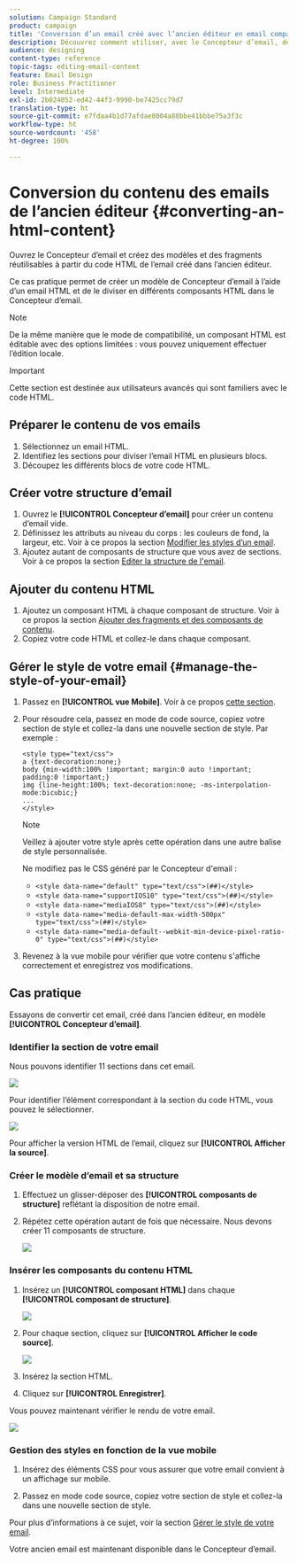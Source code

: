 ```yaml
---
solution: Campaign Standard
product: campaign
title: 'Conversion d’un email créé avec l’ancien éditeur en email compatible avec le Concepteur d’email '
description: Découvrez comment utiliser, avec le Concepteur d’email, des emails créés dans l’ancien éditeur.
audience: designing
content-type: reference
topic-tags: editing-email-content
feature: Email Design
role: Business Practitioner
level: Intermediate
exl-id: 2b024052-ed42-44f3-9990-be7425cc79d7
translation-type: ht
source-git-commit: e7fdaa4b1d77afdae8004a88bbe41bbbe75a3f3c
workflow-type: ht
source-wordcount: '458'
ht-degree: 100%

---
```


# Conversion du contenu des emails de l’ancien éditeur {#converting-an-html-content}

Ouvrez le Concepteur d’email et créez des modèles et des fragments réutilisables à partir du code HTML de l’email créé dans l’ancien éditeur.

Ce cas pratique permet de créer un modèle de Concepteur d’email à l’aide d’un email HTML et de le diviser en différents composants HTML dans le Concepteur d’email.

>[!NOTE]
>
>De la même manière que le mode de compatibilité, un composant HTML est éditable avec des options limitées : vous pouvez uniquement effectuer l’édition locale.

>[!IMPORTANT]
>
>Cette section est destinée aux utilisateurs avancés qui sont familiers avec le code HTML.

## Préparer le contenu de vos emails

1. Sélectionnez un email HTML.
1. Identifiez les sections pour diviser l’email HTML en plusieurs blocs.
1. Découpez les différents blocs de votre code HTML.

## Créer votre structure d’email

1. Ouvrez le **[!UICONTROL Concepteur d’email]** pour créer un contenu d’email vide.
1. Définissez les attributs au niveau du corps : les couleurs de fond, la largeur, etc. Voir à ce propos la section [Modifier les styles d’un email](../../designing/using/styles.md).
1. Ajoutez autant de composants de structure que vous avez de sections. Voir à ce propos la section [Editer la structure de l&#39;email](../../designing/using/designing-from-scratch.md#defining-the-email-structure).

## Ajouter du contenu HTML

1. Ajoutez un composant HTML à chaque composant de structure. Voir à ce propos la section [Ajouter des fragments et des composants de contenu](../../designing/using/designing-from-scratch.md#defining-the-email-structure).
1. Copiez votre code HTML et collez-le dans chaque composant.

## Gérer le style de votre email {#manage-the-style-of-your-email}

1. Passez en **[!UICONTROL vue Mobile]**. Voir à ce propos [cette section](../../designing/using/plain-text-html-modes.md#switching-to-mobile-view).

1. Pour résoudre cela, passez en mode de code source, copiez votre section de style et collez-la dans une nouvelle section de style. Par exemple :

   ```
   <style type="text/css">
   a {text-decoration:none;}
   body {min-width:100% !important; margin:0 auto !important; padding:0 !important;}
   img {line-height:100%; text-decoration:none; -ms-interpolation-mode:bicubic;}
   ...
   </style>
   ```

   >[!NOTE]
   >
   >Veillez à ajouter votre style après cette opération dans une autre balise de style personnalisée.
   >
   >Ne modifiez pas le CSS généré par le Concepteur d&#39;email :
   >
   >* `<style data-name="default" type="text/css">(##)</style>`
   >* `<style data-name="supportIOS10" type="text/css">(##)</style>`
   >* `<style data-name="mediaIOS8" type="text/css">(##)</style>`
   >* `<style data-name="media-default-max-width-500px" type="text/css">(##)</style>`
   >* `<style data-name="media-default--webkit-min-device-pixel-ratio-0" type="text/css">(##)</style>`


1. Revenez à la vue mobile pour vérifier que votre contenu s&#39;affiche correctement et enregistrez vos modifications.

## Cas pratique

Essayons de convertir cet email, créé dans l’ancien éditeur, en modèle **[!UICONTROL Concepteur d’email]**.

### Identifier la section de votre email

Nous pouvons identifier 11 sections dans cet email.

![](assets/html-dce-view-mail.png)

Pour identifier l’élément correspondant à la section du code HTML, vous pouvez le sélectionner.

![](assets/breadcrumbs.png)

Pour afficher la version HTML de l’email, cliquez sur **[!UICONTROL Afficher la source]**.

### Créer le modèle d’email et sa structure

1. Effectuez un glisser-déposer des **[!UICONTROL composants de structure]** reflétant la disposition de notre email.

1. Répétez cette opération autant de fois que nécessaire. Nous devons créer 11 composants de structure.

   ![](assets/structure-components-migration.png)

### Insérer les composants du contenu HTML

1. Insérez un **[!UICONTROL composant HTML]** dans chaque **[!UICONTROL composant de structure]**.

   ![](assets/html-components.png)

1. Pour chaque section, cliquez sur **[!UICONTROL Afficher le code source]**.

   ![](assets/show-source-code.png)

1. Insérez la section HTML.

1. Cliquez sur **[!UICONTROL Enregistrer]**.

Vous pouvez maintenant vérifier le rendu de votre email.

![](assets/migrated-email-result.png)

### Gestion des styles en fonction de la vue mobile

1. Insérez des éléments CSS pour vous assurer que votre email convient à un affichage sur mobile.

1. Passez en mode code source, copiez votre section de style et collez-la dans une nouvelle section de style.

Pour plus d’informations à ce sujet, voir la section [Gérer le style de votre email](#manage-the-style-of-your-email).

Votre ancien email est maintenant disponible dans le Concepteur d’email.
